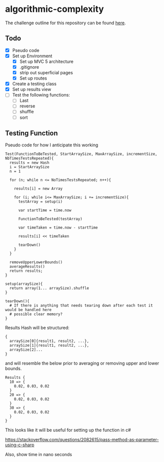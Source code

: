 # algorithmic-complexity
The challenge outline for this repository can be found [here](https://github.com/makersacademy/course/tree/master/algorithmic_complexity).

## Todo
- [x] Pseudo code
- [x] Set up Environment
  - [x] Set up MVC 5 architecture
  - [x] .gitignore
  - [x] strip out superficial pages
  - [x] Set up routes
- [x] Create a testing class
- [x] Set up results view
- [ ] Test the following functions:
  - [ ] Last
  - [ ] reverse
  - [ ] shuffle
  - [ ] sort

## Testing Function

Pseudo code for how I anticipate this working

```
Test(FunctionToBeTested, StartArraySize, MaxArraySize, incrementSize, NbTimesTestsRepeated){
  results = new Hash
  i = StartArraySize
  n = 1  

  for (n; while n <= NoTimesTestsRepeated; n++){

    results[i] = new Array

    for (i; while i<= MaxArraySize; i += incrementSize){
      testArray = setup(i)

      var startTime = time.now

      FunctionToBeTested(testArray)

      var timeTaken = time.now - startTime

      results[i] << timeTaken

      tearDown()
    }  
  }

  removeUpperLowerBounds()
  averageResults()
  return results;
}

setup(arraySize){
  return array(1... arraySize).shuffle
}

tearDown(){
  # If there is anything that needs tearing down after each test it would be handled here
  # possible clear memory?
}
```

Results Hash will be structured:
```
{
  arraySize[0]{result1, result2, ...},
  arraySize[1]{result1, result2, ...},
  arraySize[2]...
}
```
and will resemble the below prior to averaging or removing upper and lower bounds.


```
Results {
  10 => {
    0.02, 0.03, 0.02
  }
  20 => {
    0.02, 0.03, 0.02
  }
  30 => {
    0.02, 0.03, 0.02
  }
}
```

This looks like it will be useful for setting up the function in c#

https://stackoverflow.com/questions/2082615/pass-method-as-parameter-using-c-sharp

Also, show time in nano seconds
